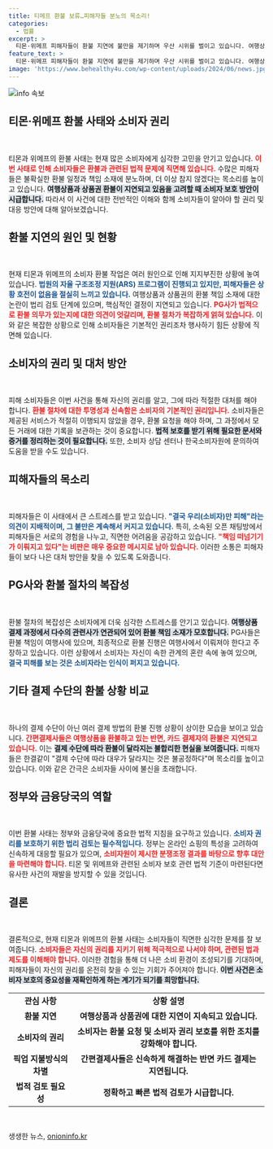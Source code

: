 ```yaml
---
title: 티메프 환불 보류…피해자들 분노의 목소리!
categories:
  - 법률
excerpt: >
  티몬·위메프 피해자들이 환불 지연에 불만을 제기하며 우산 시위를 벌이고 있습니다. 여행상품과 상품권 환불 책임이 불분명해 소비자들은 불안과 억울함에 휩싸였습니다. 언제 환불받을 수 있을까요?
feature_text: >
  티몬·위메프 피해자들이 환불 지연에 불만을 제기하며 우산 시위를 벌이고 있습니다. 여행상품과 상품권 환불 책임이 불분명해 소비자들은 불안과 억울함에 휩싸였습니다. 언제 환불받을 수 있을까요?
image: 'https://www.behealthy4u.com/wp-content/uploads/2024/06/news.jpg'
---
```


<p><img src="https://www.behealthy4u.com/wp-content/uploads/2024/06/news.jpg" alt="info 속보" /></p>

<h2 data-ke-size="size26">티몬·위메프 환불 사태와 소비자 권리</h2>

<p data-ke-size="size16">&nbsp;</p>

<p>티몬과 위메프의 환불 사태는 현재 많은 소비자에게 심각한 고민을 안기고 있습니다. <b><span style="color: #ee2323;">이번 사태로 인해 소비자들은 환불과 관련된 법적 문제에 직면해 있습니다.</span></b> 수많은 피해자들은 불확실한 환불 일정과 책임 소재에 분노하며, 더 이상 참지 않겠다는 목소리를 높이고 있습니다. <b><span style="background-color: #21538527;">여행상품과 상품권 환불이 지연되고 있음을 고려할 때 소비자 보호 방안이 시급합니다.</span></b> 따라서 이 사건에 대한 전반적인 이해와 함께 소비자들이 알아야 할 권리 및 대응 방안에 대해 알아보겠습니다.</p>

<h2 data-ke-size="size26">환불 지연의 원인 및 현황</h2>

<p data-ke-size="size16">&nbsp;</p>

<p>현재 티몬과 위메프의 소비자 환불 작업은 여러 원인으로 인해 지지부진한 상황에 놓여 있습니다. <b><span style="color: #1a5490;">법원의 자율 구조조정 지원(ARS) 프로그램이 진행되고 있지만, 피해자들은 상황 호전이 없음을 절실히 느끼고 있습니다.</span></b> 여행상품과 상품권의 환불 책임 소재에 대한 논란이 법리 검토 단계에 있으며, 핵심적인 결정이 지연되고 있습니다. <b><span style="color: #ee2323;">PG사가 법적으로 환불 의무가 있는지에 대한 의견이 엇갈리며, 환불 절차가 복잡하게 얽혀 있습니다.</span></b> 이와 같은 복잡한 상황으로 인해 소비자들은 기본적인 권리조차 행사하기 힘든 상황에 직면해 있습니다.</p>

<h2 data-ke-size="size26">소비자의 권리 및 대처 방안</h2>

<p data-ke-size="size16">&nbsp;</p>

<p>피해 소비자들은 이번 사건을 통해 자신의 권리를 알고, 그에 따라 적절한 대처를 해야 합니다. <b><span style="color: #ee2323;">환불 절차에 대한 투명성과 신속함은 소비자의 기본적인 권리입니다.</span></b> 소비자들은 제공된 서비스가 적절히 이행되지 않았을 경우, 환불 요청을 해야 하며, 그 과정에서 모든 거래에 대한 기록을 보관하는 것이 중요합니다. <b><span style="background-color: #21538527;">법적 보호를 받기 위해 필요한 문서와 증거를 정리하는 것이 필요합니다.</span></b> 또한, 소비자 상담 센터나 한국소비자원에 문의하여 도움을 받을 수도 있습니다.</p>

<h2 data-ke-size="size26">피해자들의 목소리</h2>

<p data-ke-size="size16">&nbsp;</p>

<p>피해자들은 이 사태에서 큰 스트레스를 받고 있습니다. <b><span style="color: #1a5490;">"결국 우리(소비자)만 피해"라는 의견이 지배적이며, 그 불만은 계속해서 커지고 있습니다.</span></b> 특히, 소속된 오픈 채팅방에서 피해자들은 서로의 경험을 나누고, 직면한 어려움을 공감하고 있습니다. <b><span style="color: #ee2323;">"책임 떠넘기기가 이뤄지고 있다"는 비판은 매우 중요한 메시지로 남아 있습니다.</span></b> 이러한 소통은 피해자들이 보다 나은 대처 방안을 찾을 수 있도록 도와줍니다.</p>

<h2 data-ke-size="size26">PG사와 환불 절차의 복잡성</h2>

<p data-ke-size="size16">&nbsp;</p>

<p>환불 절차의 복잡성은 소비자에게 더욱 심각한 스트레스를 안기고 있습니다. <b><span style="background-color: #21538527;">여행상품 결제 과정에서 다수의 관련사가 연관되어 있어 환불 책임 소재가 모호합니다.</span></b> PG사들은 환불 책임이 여행사에 있으며, 최종적으로 환불 진행은 여행사에서 이뤄져야 한다고 주장하고 있습니다. 이런 상황에서 소비자는 자신이 속한 관계의 혼란 속에 놓여 있으며, <b><span style="color: #1a5490;">결국 피해를 보는 것은 소비자라는 인식이 퍼지고 있습니다.</span></b></p>

<h2 data-ke-size="size26">기타 결제 수단의 환불 상황 비교</h2>

<p data-ke-size="size16">&nbsp;</p>

<p>하나의 결제 수단이 아닌 여러 결제 방법의 환불 진행 상황이 상이한 모습을 보이고 있습니다. <b><span style="color: #ee2323;">간편결제사들은 여행상품을 환불하고 있는 반면, 카드 결제자의 환불은 지연되고 있습니다.</span></b> 이는 <b><span style="background-color: #21538527;">결제 수단에 따라 환불이 달라지는 불합리한 현실을 보여줍니다.</span></b> 피해자들은 한결같이 "결제 수단에 따라 대우가 달라지는 것은 불공정하다"며 목소리를 높이고 있습니다. 이와 같은 간극은 소비자들 사이에 불신을 초래합니다.</p>

<h2 data-ke-size="size26">정부와 금융당국의 역할</h2>

<p data-ke-size="size16">&nbsp;</p>

<p>이번 환불 사태는 정부와 금융당국에 중요한 법적 지침을 요구하고 있습니다. <b><span style="color: #1a5490;">소비자 권리를 보호하기 위한 법리 검토는 필수적입니다.</span></b> 정부는 온라인 쇼핑의 특성을 고려하여 신속하게 대응할 필요가 있으며, <b><span style="color: #ee2323;">소비자원이 제시한 분쟁조정 결과를 바탕으로 향후 대안을 마련해야 합니다.</span></b> 티몬 및 위메프와 관련된 소비자 보호 관련 법적 기준이 마련된다면 유사한 사건의 재발을 방지할 수 있을 것입니다.</p>

<h2 data-ke-size="size26">결론</h2>

<p data-ke-size="size16">&nbsp;</p>

<p>결론적으로, 현재 티몬과 위메프의 환불 사태는 소비자들이 직면한 심각한 문제를 잘 보여줍니다. <b><span style="color: #ee2323;">소비자들은 자신의 권리를 지키기 위해 적극적으로 나서야 하며, 관련된 법과 제도를 이해해야 합니다.</span></b> 이러한 경험을 통해 더 나은 소비 환경이 조성되기를 기대하며, 피해자들이 자신의 권리를 온전히 찾을 수 있는 기회가 주어져야 합니다. <b><span style="background-color: #21538527;">이번 사건은 소비자 보호의 중요성을 재확인하게 하는 계기가 되기를 희망합니다.</span></b></p>

<table>
    <tr>
        <td style="text-align: center; height: 17px;"><b>관심 사항</b></td>
        <td style="text-align: center; height: 17px;"><b>상황 설명</b></td>
    </tr>
    <tr>
        <td style="text-align: center; height: 17px;"><b>환불 지연</b></td>
        <td style="text-align: center; height: 17px;"><b>여행상품과 상품권에 대한 지연이 지속되고 있습니다.</b></td>
    </tr>
    <tr>
        <td style="text-align: center; height: 17px;"><b>소비자의 권리</b></td>
        <td style="text-align: center; height: 17px;"><b>소비자는 환불 요청 및 소비자 권리 보호를 위한 조치를 강화해야 합니다.</b></td>
    </tr>
    <tr>
        <td style="text-align: center; height: 17px;"><b>픽업 지불방식의 차별</b></td>
        <td style="text-align: center; height: 17px;"><b>간편결제사들은 신속하게 해결하는 반면 카드 결제는 지연됩니다.</b></td>
    </tr>
    <tr>
        <td style="text-align: center; height: 17px;"><b>법적 검토 필요성</b></td>
        <td style="text-align: center; height: 17px;"><b>정확하고 빠른 법적 검토가 시급합니다.</b></td>
    </tr>
</table> 

<p data-ke-size="size16">&nbsp;</p>
생생한 뉴스, <a href="https://onioninfo.kr" rel="dofollow">onioninfo.kr</a>


